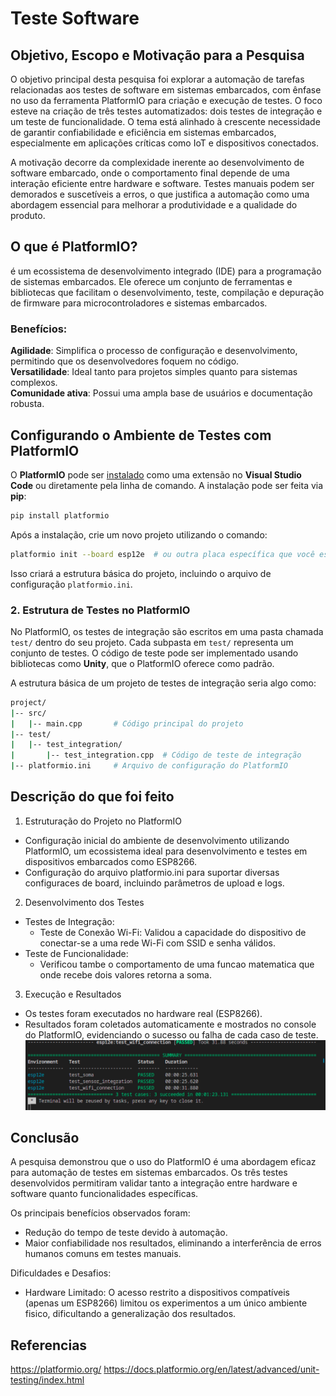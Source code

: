 # Teste Software

## Objetivo, Escopo e Motivação para a Pesquisa

O objetivo principal desta pesquisa foi explorar a automação de tarefas relacionadas aos testes de software em sistemas embarcados, com ênfase no uso da ferramenta PlatformIO para criação e execução de testes. O foco esteve na criação de três testes automatizados: dois testes de integração e um teste de funcionalidade. O tema está alinhado à crescente necessidade de garantir confiabilidade e eficiência em sistemas embarcados, especialmente em aplicações críticas como IoT e dispositivos conectados.

A motivação decorre da complexidade inerente ao desenvolvimento de software embarcado, onde o comportamento final depende de uma interação eficiente entre hardware e software. Testes manuais podem ser demorados e suscetíveis a erros, o que justifica a automação como uma abordagem essencial para melhorar a produtividade e a qualidade do produto.

## O que é PlatformIO?

é um ecossistema de desenvolvimento integrado (IDE) para a programação de sistemas embarcados. Ele oferece um conjunto de ferramentas e bibliotecas que facilitam o desenvolvimento, teste, compilação e depuração de firmware para microcontroladores e sistemas embarcados.

### Benefícios:

**Agilidade**: Simplifica o processo de configuração e desenvolvimento, permitindo que os desenvolvedores foquem no código.<br>
**Versatilidade**: Ideal tanto para projetos simples quanto para sistemas complexos.<br>
**Comunidade ativa**: Possui uma ampla base de usuários e documentação robusta.<br>

## Configurando o Ambiente de Testes com PlatformIO

O **PlatformIO** pode ser [instalado](PlatformIO_instalado) como uma extensão no **Visual Studio Code** ou diretamente pela linha de comando. A instalação pode ser feita via **pip**:

```bash
pip install platformio
```

Após a instalação, crie um novo projeto utilizando o comando:

```bash
platformio init --board esp12e  # ou outra placa específica que você esteja utilizando
```

Isso criará a estrutura básica do projeto, incluindo o arquivo de configuração `platformio.ini`.

### 2. Estrutura de Testes no PlatformIO

No PlatformIO, os testes de integração são escritos em uma pasta chamada `test/` dentro do seu projeto. Cada subpasta em `test/` representa um conjunto de testes. O código de teste pode ser implementado usando bibliotecas como **Unity**, que o PlatformIO oferece como padrão.

A estrutura básica de um projeto de testes de integração seria algo como:

```bash
project/
|-- src/
|   |-- main.cpp       # Código principal do projeto
|-- test/
|   |-- test_integration/
|       |-- test_integration.cpp  # Código de teste de integração
|-- platformio.ini     # Arquivo de configuração do PlatformIO
```

## Descrição do que foi feito
 1. Estruturação do Projeto no PlatformIO
   - Configuração inicial do ambiente de desenvolvimento utilizando PlatformIO, um ecossistema ideal para desenvolvimento e testes em dispositivos embarcados como ESP8266.
   - Configuração do arquivo platformio.ini para suportar diversas configuraces de board, incluindo parâmetros de upload e logs.
 2. Desenvolvimento dos Testes
   - Testes de Integração:
     - Teste de Conexão Wi-Fi: Validou a capacidade do dispositivo de conectar-se a uma rede Wi-Fi com SSID e senha válidos.
   - Teste de Funcionalidade:
     <!-- - Verificou o comportamento do LED embutido (LED_BUILTIN), testando se ele acende e apaga conforme esperado em um cenário de operação básico. -->
     - Verificou tambe o comportamento de uma funcao matematica que onde recebe dois valores retorna a soma.
 3. Execução e Resultados
   - Os testes foram executados no hardware real (ESP8266).
   - Resultados foram coletados automaticamente e mostrados no console do PlatformIO, evidenciando o sucesso ou falha de cada caso de teste.
![](img/saida.png)  

## Conclusão
A pesquisa demonstrou que o uso do PlatformIO é uma abordagem eficaz para automação de testes em sistemas embarcados. Os três testes desenvolvidos permitiram validar tanto a integração entre hardware e software quanto funcionalidades específicas. 

Os principais benefícios observados foram:

- Redução do tempo de teste devido à automação.
- Maior confiabilidade nos resultados, eliminando a interferência de erros humanos comuns em testes manuais.

Dificuldades e Desafios:

<!-- Falta de Documentação Detalhada: Encontrar materiais específicos sobre automação de testes com PlatformIO foi desafiador, especialmente para casos de integração com hardware.  -->
- Hardware Limitado: O acesso restrito a dispositivos compatíveis (apenas um ESP8266) limitou os experimentos a um único ambiente fisico, dificultando a generalização dos resultados.


## Referencias
https://platformio.org/
https://docs.platformio.org/en/latest/advanced/unit-testing/index.html

